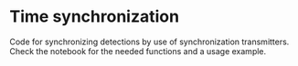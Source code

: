# Time synchronization

Code for synchronizing detections by use of synchronization transmitters.
Check the notebook for the needed functions and a usage example.
